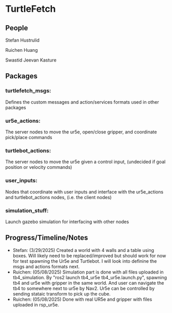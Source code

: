 # TurtleFetch
## People
Stefan Hustrulid

Ruichen Huang

Swastid Jeevan Kasture

## Packages
### turtlefetch_msgs: 
Defines the custom messages and action/services formats used in other packages

### ur5e_actions: 
The server nodes to move the ur5e, open/close gripper, and coordinate pick/place commands

### turtlebot_actions: 
The server nodes to move the ur5e given a control input, (undecided if goal position or velocity commands)
### user_inputs: 
Nodes that coordinate with user inputs and interface with the ur5e_actions and turtlebot_actions nodes, (i.e. the client nodes)

### simulation_stuff: 
Launch gazebo simulation for interfacing with other nodes

## Progress/Timeline/Notes
- Stefan: (3/29/2025) Created a world with 4 walls and a table using boxes. Will likely need to be replaced/improved but should work for now for test spawning the Ur5e and Turtlebot. I will look into definine the msgs and actions formats next.
- Ruichen: (05/08/2025) Simulation part is done with all files uploaded in tb4_simulation. By "ros2 launch tb4_ur5e tb4_ur5e.launch.py", spawning tb4 and ur5e with gripper in the same world. And user can navigate the tb4 to somewhere next to ur5e by Nav2. Ur5e can be controlled by sending stataic transform to pick up the cube.
- Ruichen: (05/08/2025) Done with real UR5e and gripper with files uploaded in rsp_ur5e.
